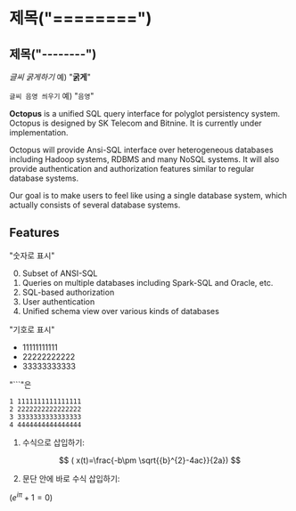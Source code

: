 <script type="text/javascript"  src="http://cdn.mathjax.org/mathjax/latest/MathJax.js?config=TeX-AMS-MML_HTMLorMML"></script>

제목("========")
================

제목("--------")
---------------

*글씨 굵게하기*	예) "**굵게**"

`글씨 음영 씌우기` 예) "`음영`"


**Octopus** is a unified SQL query interface for polyglot persistency system. Octopus is designed by SK Telecom and Bitnine.
It is currently under implementation.

Octopus will provide Ansi-SQL interface over heterogeneous databases including Hadoop systems, RDBMS and many NoSQL systems.
It will also provide authentication and authorization features similar to regular database systems.

Our goal is to make users to feel like using a single database system, which actually consists of several database systems.

**Features**
--------------

"숫자로 표시"

0. Subset of ANSI-SQL
0. Queries on multiple databases including Spark-SQL and Oracle, etc.
0. SQL-based authorization
0. User authentication
0. Unified schema view over various kinds of databases


"기호로 표시"

* 11111111111
* 22222222222
* 33333333333

"```"은

```
1 1111111111111111
2 2222222222222222
3 3333333333333333
4 4444444444444444
```



1. 수식으로 삽입하기:

$$
( x(t)=\frac{-b\pm \sqrt{{b}^{2}-4ac}}{2a})
$$

2. 문단 안에 바로 수식 삽입하기:


$({e}^{i\pi}+1=0)$
